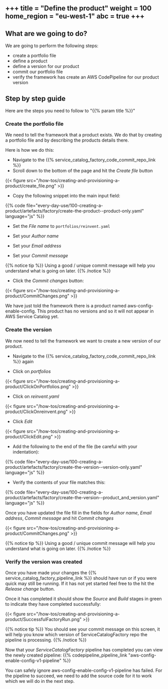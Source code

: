 +++
title = "Define the product"
weight = 100
home_region = "eu-west-1"
abc = true
+++
---

## What are we going to do?

We are going to perform the following steps:

- create a portfolio file
- define a product
- define a version for our product
- commit our portfolio file
- verify the framework has create an AWS CodePipeline for our product version

## Step by step guide

Here are the steps you need to follow to "{{% param title %}}"

### Create the portfolio file

We need to tell the framework that a product exists.  We do that by creating a portfolio file and by describing the 
products details there.  

Here is how we do this:

- Navigate to the {{% service_catalog_factory_code_commit_repo_link %}}  
- Scroll down to the bottom of the page and hit the *Create file* button

{{< figure src="/how-tos/creating-and-provisioning-a-product/create_file.png" >}}

- Copy the following snippet into the main input field:

 {{% code file="every-day-use/100-creating-a-product/artefacts/factory/create-the-product--product-only.yaml" language="js" %}}
 
- Set the *File name* to `portfolios/reinvent.yaml`

- Set your *Author name*
- Set your *Email address*
- Set your *Commit message*

{{% notice tip %}}
Using a good / unique commit message will help you understand what is going on later.
{{% /notice %}}


- Click the *Commit changes* button:

{{< figure src="/how-tos/creating-and-provisioning-a-product/CommitChanges.png" >}}

We have just told the framework there is a product named aws-config-enable-config.  This product has no versions and so 
it will not appear in AWS Service Catalog yet.

### Create the version

We now need to tell the framework we want to create a new version of our product.  

- Navigate to the {{% service_catalog_factory_code_commit_repo_link %}} again

- Click on *portfolios*

{{< figure src="/how-tos/creating-and-provisioning-a-product/ClickOnPortfolios.png" >}}

- Click on *reinvent.yaml*

{{< figure src="/how-tos/creating-and-provisioning-a-product/ClickOnreinvent.png" >}}

- Click *Edit*

{{< figure src="/how-tos/creating-and-provisioning-a-product/ClickEdit.png" >}}

- Add the following to the end of the file (be careful with your indentation):

 {{% code file="every-day-use/100-creating-a-product/artefacts/factory/create-the-version--version-only.yaml" language="js" %}}
 
- Verify the contents of your file matches this:

 {{% code file="every-day-use/100-creating-a-product/artefacts/factory/create-the-version--product_and_version.yaml" language="js" %}}

Once you have updated the file fill in the fields for *Author name*, *Email address*, *Commit message* and hit *Commit changes*

{{< figure src="/how-tos/creating-and-provisioning-a-product/CommitChanges.png" >}}

{{% notice tip %}}
Using a good / unique commit message will help you understand what is going on later.
{{% /notice %}}

### Verify the version was created

Once you have made your changes the {{% service_catalog_factory_pipeline_link %}} should have run or if you were quick 
may still be running.  If it has not yet started feel free to the hit the *Release change* button.

Once it has completed it should show the *Source* and *Build* stages in green to indicate they have completed 
successfully:

{{< figure src="/how-tos/creating-and-provisioning-a-product/SuccessfulFactoryRun.png" >}}

{{% notice tip %}}
You should see your commit message on this screen, it will help you know which version of ServiceCatalogFactory repo
the pipeline is processing.
{{% /notice %}}

Now that your *ServiceCatalogFactory* pipeline has completed you can view the newly created pipeline: 
{{% codepipeline_pipeline_link "aws-config-enable-config-v1-pipeline" %}}

You can safely ignore aws-config-enable-config-v1-pipeline has failed.  For the pipeline to succeed, we need to add the source code for it to work which we will do in the next step.
